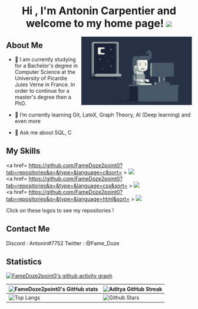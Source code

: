 <h1 align="center">Hi , I'm Antonin Carpentier and welcome to my home page! <img src="https://media.giphy.com/media/hvRJCLFzcasrR4ia7z/giphy.gif" width="35"></h1>


<img alt="Night Coding" src="https://raw.githubusercontent.com/AVS1508/AVS1508/master/assets/Night-Coding.gif" align="right"/>


<h2> About Me </h2>

- 🔭 I am currently studying for a Bachelor's degree in Computer Science at the University of Picardie Jules Verne in France. In order to continue for a master's degree then a PhD.
  
- 🌱 I’m currently learning Git, LateX, Graph Theory, AI (Deep learning) and even more
  
- 💬 Ask me about SQL, C
  
  
<h2> My Skills </h2>

<a href= https://github.com/FameDoze2point0?tab=repositories&q=&type=&language=c&sort= > <img width ='32px' src='https://raw.githubusercontent.com/rahulbanerjee26/githubAboutMeGenerator/main/icons/c.svg'> </a><br>
<a href= https://github.com/FameDoze2point0?tab=repositories&q=&type=&language=css&sort= > <img width ='32px' src ='https://raw.githubusercontent.com/rahulbanerjee26/githubAboutMeGenerator/main/icons/css.svg'> </a><br>
<a href= https://github.com/FameDoze2point0?tab=repositories&q=&type=&language=html&sort= > <img width ='32px' src ='https://raw.githubusercontent.com/rahulbanerjee26/githubAboutMeGenerator/main/icons/html.svg'> </a><br>

Click on these logos to see my repositories !

<h2> Contact Me </h2>

Discord : Antonin#7752
Twitter : @Fame_Doze

<h2> Statistics </h2>

[![FameDoze2point0's github activity graph](https://activity-graph.herokuapp.com/graph?username=FameDoze2point0&theme=green)](https://github.com/ashutosh00710/github-readme-activity-graph)

| ![FameDoze2point0's GitHub stats](https://github-readme-stats.vercel.app/api?username=FameDoze2point0&show_icons=true&theme=solarized-light) | ![Aditya GitHub Streak](https://github-readme-streak-stats.herokuapp.com/?user=FameDoze2point0&theme=solarized-light) |
| --- | --- |
| ![Top Langs](https://github-readme-stats.vercel.app/api/top-langs/?username=FameDoze2point0&theme=solarized-light) | ![Github Stars](https://github-readme-stats.vercel.app/api?username=FameDoze2point0&show_icons=true&locale=en&count_private=true&hide_rank=true&custom_title=My%20GitHub%20Stats&disable_animations=true&theme=solarized-light) |


<br>
